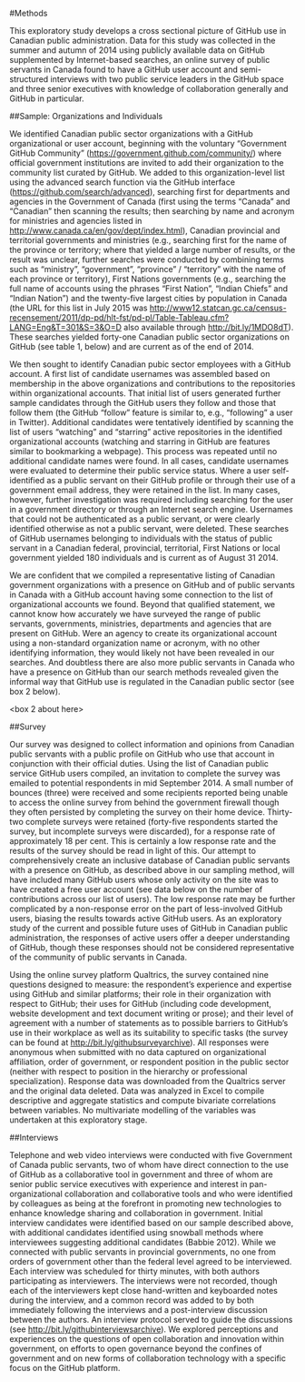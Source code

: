 #Methods

This exploratory study develops a cross sectional picture of GitHub use in Canadian public administration. Data for this study was collected in the summer and autumn of 2014 using publicly available data on GitHub supplemented by Internet-based searches, an online survey of public servants in Canada found to have a GitHub user account and semi-structured interviews with two public service leaders in the GitHub space and three senior executives with knowledge of collaboration generally and GitHub in particular. 

##Sample: Organizations and Individuals

We identified Canadian public sector organizations with a GitHub organizational or user account, beginning with the voluntary “Government GitHub Community” (https://government.github.com/community/) where official government institutions are invited to add their organization to the community list curated by GitHub. We added to this organization-level list using the advanced search function via the GitHub interface (https://github.com/search/advanced), searching first for departments and agencies in the Government of Canada (first using the terms “Canada” and “Canadian” then scanning the results; then searching by name and acronym for ministries and agencies listed in http://www.canada.ca/en/gov/dept/index.html), Canadian provincial and territorial governments and ministries (e.g., searching first for the name of the province or territory; where that yielded a large number of results, or the result was unclear, further searches were conducted by combining terms such as “ministry”, “government”, “province” / “territory” with the name of each province or territory), First Nations governments (e.g., searching the full name of accounts using the phrases “First Nation”, “Indian Chiefs” and “Indian Nation”) and the twenty-five largest cities by population in Canada (the URL for this list in July 2015 was http://www12.statcan.gc.ca/census-recensement/2011/dp-pd/hlt-fst/pd-pl/Table-Tableau.cfm?LANG=Eng&T=301&S=3&O=D also available through http://bit.ly/1MDO8dT). These searches yielded forty-one Canadian public sector organizations on GitHub (see table 1, below) and are current as of the end of 2014. 

We then sought to identify Canadian pubic sector employees with a GitHub account. A first list of candidate usernames was assembled based on membership in the above organizations and contributions to the repositories within organizational accounts. That initial list of users generated further sample candidates through the GitHub users they follow and those that follow them (the GitHub “follow” feature is similar to, e.g., “following” a user in Twitter). Additional candidates were tentatively identified by scanning the list of users “watching” and “starring” active repositories in the identified organizational accounts (watching and starring in GitHub are features similar to bookmarking a webpage). This process was repeated until no additional candidate names were found. In all cases, candidate usernames were evaluated to determine their public service status. Where a user self-identified as a public servant on their GitHub profile or through their use of a government email address, they were retained in the list. In many cases, however, further investigation was required including searching for the user in a government directory or through an Internet search engine. Usernames that could not be authenticated as a public servant, or were clearly identified otherwise as not a public servant, were deleted. These searches of GitHub usernames belonging to individuals with the status of public servant in a Canadian federal, provincial, territorial, First Nations or local government yielded 180 individuals and is current as of August 31 2014. 

We are confident that we compiled a representative listing of Canadian government organizations with a presence on GitHub and of public servants in Canada with a GitHub account having some connection to the list of organizational accounts we found. Beyond that qualified statement, we cannot know how accurately we have surveyed the range of public servants, governments, ministries, departments and agencies that are present on GitHub. Were an agency to create its organizational account using a non-standard organization name or acronym, with no other identifying information, they would likely not have been revealed in our searches. And doubtless there are also more public servants in Canada who have a presence on GitHub than our search methods revealed given the informal way that GitHub use is regulated in the Canadian public sector (see box 2 below). 

<box 2 about here>

##Survey

Our survey was designed to collect information and opinions from Canadian public servants with a public profile on GitHub who use that account in conjunction with their official duties. Using the list of Canadian public service GitHub users compiled, an invitation to complete the survey was emailed to potential respondents in mid September 2014. A small number of bounces (three) were received and some recipients reported being unable to access the online survey from behind the government firewall though they often persisted by completing the survey on their home device. Thirty-two complete surveys were retained (forty-five respondents started the survey, but incomplete surveys were discarded), for a response rate of approximately 18 per cent. This is certainly a low response rate and the results of the survey should be read in light of this. Our attempt to comprehensively create an inclusive database of Canadian public servants with a presence on GitHub, as described above in our sampling method, will have included many GitHub users whose only activity on the site was to have created a free user account (see data below on the number of contributions across our list of users). The low response rate may be further complicated by a non-response error on the part of less-involved GitHub users, biasing the results towards active GitHub users. As an exploratory study of the current and possible future uses of GitHub in Canadian public administration, the responses of active users offer a deeper understanding of GitHub, though these responses should not be considered representative of the community of public servants in Canada. 

Using the online survey platform Qualtrics, the survey contained nine questions designed to measure: the respondent’s experience and expertise using GitHub and similar platforms; their role in their organization with respect to GitHub; their uses for GitHub (including code development, website development and text document writing or prose); and their level of agreement with a number of statements as to possible barriers to GitHub’s use in their workplace as well as its suitability to specific tasks (the survey can be found at http://bit.ly/githubsurveyarchive). All responses were anonymous when submitted with no data captured on organizational affiliation, order of government, or respondent position in the public sector (neither with respect to position in the hierarchy or professional specialization). Response data was downloaded from the Qualtrics server and the original data deleted. Data was analyzed in Excel to compile descriptive and aggregate statistics and compute bivariate correlations between variables. No multivariate modelling of the variables was undertaken at this exploratory stage.

##Interviews

Telephone and web video interviews were conducted with five Government of Canada public servants, two of whom have direct connection to the use of GitHub as a collaborative tool in government and three of whom are senior public service executives with experience and interest in pan-organizational collaboration and collaborative tools and who were identified by colleagues as being at the forefront in promoting new technologies to enhance knowledge sharing and collaboration in government. Initial interview candidates were identified based on our sample described above, with additional candidates identified using snowball methods where interviewees suggesting additional candidates (Babbie 2012). While we connected with public servants in provincial governments, no one from orders of government other than the federal level agreed to be interviewed. Each interview was scheduled for thirty minutes, with both authors participating as interviewers. The interviews were not recorded, though each of the interviewers kept close hand-written and keyboarded notes during the interview, and a common record was added to by both immediately following the interviews and a post-interview discussion between the authors. An interview protocol served to guide the discussions (see http://bit.ly/githubinterviewsarchive). We explored perceptions and experiences on the questions of open collaboration and innovation within government, on efforts to open governance beyond the confines of government and on new forms of collaboration technology with a specific focus on the GitHub platform.
